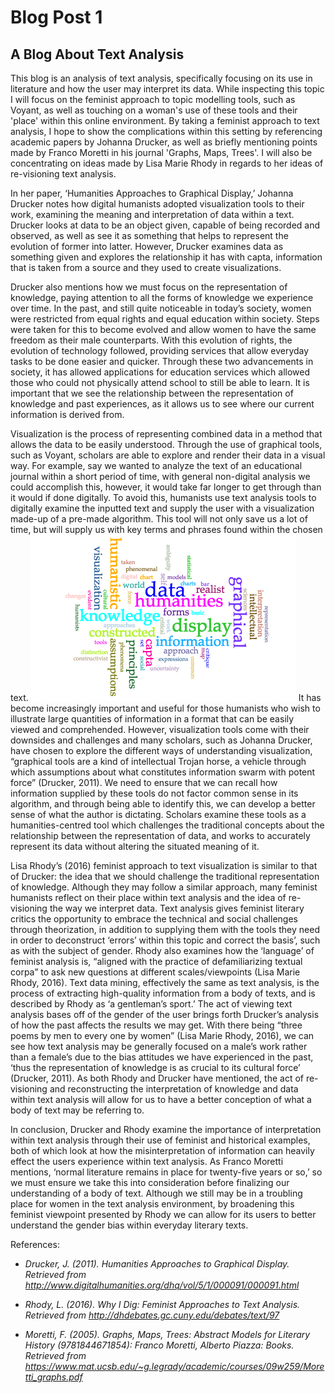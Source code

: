 # Blog Post 1

## A Blog About Text Analysis


  This blog is an analysis of text analysis, specifically focusing on its use in literature and how the user may interpret its data. While inspecting this topic I will focus on the feminist approach to topic modelling tools, such as Voyant, as well as touching on a woman's use of these tools and their 'place' within this online environment. By taking a feminist approach to text analysis, I hope to show the complications within this setting by referencing academic papers by Johanna Drucker, as well as briefly mentioning points made by Franco Moretti in his journal 'Graphs, Maps, Trees'. I will also be concentrating on ideas made by Lisa Marie Rhody in regards to her ideas of re-visioning text analysis. 

  In her paper, ‘Humanities Approaches to Graphical Display,’ Johanna Drucker notes how digital humanists adopted visualization tools to their work, examining the meaning and interpretation of data within a text. Drucker looks at data to be an object given, capable of being recorded and observed, as well as see it as something that helps to represent the evolution of former into latter. However, Drucker examines data as something given and explores the relationship it has with capta, information that is taken from a source and they used to create visualizations.

  Drucker also mentions how we must focus on the representation of knowledge, paying attention to all the forms of knowledge we experience over time. In the past, and still quite noticeable in today’s society, women were restricted from equal rights and equal education within society. Steps were taken for this to become evolved and allow women to have the same freedom as their male counterparts. With this evolution of rights, the evolution of technology followed, providing services that allow everyday tasks to be done easier and quicker. Through these two advancements in society, it has allowed applications for education services which allowed those who could not physically attend school to still be able to learn. It is important that we see the relationship between the representation of knowledge and past experiences, as it allows us to see where our current information is derived from. 

  Visualization is the process of representing combined data in a method that allows the data to be easily understood. Through the use of graphical tools, such as Voyant, scholars are able to explore and render their data in a visual way. For example, say we wanted to analyze the text of an educational journal within a short period of time, with general non-digital analysis we could accomplish this, however, it would take far longer to get through than it would if done digitally. To avoid this, humanists use text analysis tools to digitally examine the inputted text and supply the user with a visualization made-up of a pre-made algorithm. This tool will not only save us a lot of time, but will supply us with key terms and phrases found within the chosen text. 
<img src="textanalysis johanna drucker.png" alt="Example of Voyant" /> 
It has become increasingly important and useful for those humanists who wish to illustrate large quantities of information in a format that can be easily viewed and comprehended. However, visualization tools come with their downsides and challenges and many scholars, such as Johanna Drucker, have chosen to explore the different ways of understanding visualization, “graphical tools are a kind of intellectual Trojan horse, a vehicle through which assumptions about what constitutes information swarm with potent force” (Drucker, 2011). We need to ensure that we can recall how information supplied by these tools do not factor common sense in its algorithm, and through being able to identify this, we can develop a better sense of what the author is dictating. Scholars examine these tools as a humanities-centred tool which challenges the traditional concepts about the relationship between the representation of data, and works to accurately represent its data without altering the situated meaning of it. 

  Lisa Rhody’s (2016) feminist approach to text visualization is similar to that of Drucker: the idea that we should challenge the traditional representation of knowledge. Although they may follow a similar approach, many feminist humanists reflect on their place within text analysis and the idea of re-visioning the way we interpret data. Text analysis gives feminist literary critics the opportunity to embrace the technical and social challenges through theorization, in addition to supplying them with the tools they need in order to deconstruct ‘errors’ within this topic and correct the basis’, such as with the subject of gender. Rhody also examines how the ‘language’ of feminist analysis is, “aligned with the practice of defamiliarizing textual corpa” to ask new questions at different scales/viewpoints (Lisa Marie Rhody, 2016). Text data mining, effectively the same as text analysis, is the process of extracting high-quality information from a body of texts, and is described by Rhody as ‘a gentleman’s sport.’ The act of viewing text analysis bases off of the gender of the user brings forth Drucker’s analysis of how the past affects the results we may get. With there being “three poems by men to every one by women” (Lisa Marie Rhody, 2016), we can see how text analysis may be generally focused on a male’s work rather than a female’s due to the bias attitudes we have experienced in the past, ‘thus the representation of knowledge is as crucial to its cultural force’ (Drucker, 2011). As both Rhody and Drucker have mentioned, the act of re-visioning and reconstructing the interpretation of knowledge and data within text analysis will allow for us to have a better conception of what a body of text may be referring to. 
  
  In conclusion, Drucker and Rhody examine the importance of interpretation within text analysis through their use of feminist and historical examples, both of which look at how the misinterpretation of information can heavily effect the users experience within text analysis. As Franco Moretti mentions, ‘normal literature remains in place for twenty-five years or so,’ so we must ensure we take this into consideration before finalizing our understanding of a body of text. Although we still may be in a troubling place for women in the text analysis environment, by broadening this feminist viewpoint presented by Rhody we can allow for its users to better understand the gender bias within everyday literary texts. 

References:
  
-	_Drucker, J. (2011). Humanities Approaches to Graphical Display. Retrieved from http://www.digitalhumanities.org/dhq/vol/5/1/000091/000091.html_

-	_Rhody, L. (2016). Why I Dig: Feminist Approaches to Text Analysis. Retrieved from http://dhdebates.gc.cuny.edu/debates/text/97_

-	_Moretti, F. (2005). Graphs, Maps, Trees: Abstract Models for Literary History (9781844671854): Franco Moretti, Alberto Piazza: Books. Retrieved from https://www.mat.ucsb.edu/~g.legrady/academic/courses/09w259/Moretti_graphs.pdf_


